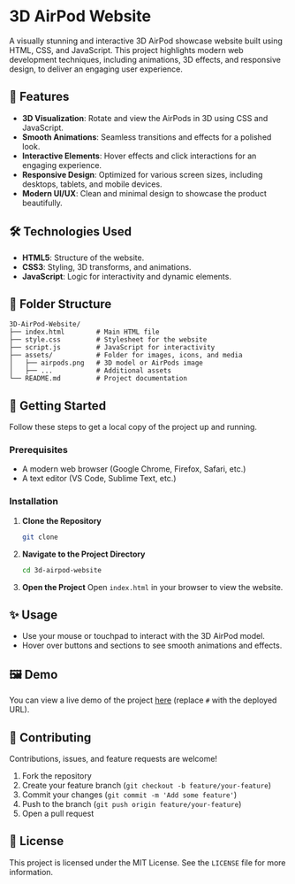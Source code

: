 
# 3D AirPod Website

A visually stunning and interactive 3D AirPod showcase website built using HTML, CSS, and JavaScript. This project highlights modern web development techniques, including animations, 3D effects, and responsive design, to deliver an engaging user experience.

## 🎯 Features

- **3D Visualization**: Rotate and view the AirPods in 3D using CSS and JavaScript.
- **Smooth Animations**: Seamless transitions and effects for a polished look.
- **Interactive Elements**: Hover effects and click interactions for an engaging experience.
- **Responsive Design**: Optimized for various screen sizes, including desktops, tablets, and mobile devices.
- **Modern UI/UX**: Clean and minimal design to showcase the product beautifully.

## 🛠️ Technologies Used

- **HTML5**: Structure of the website.
- **CSS3**: Styling, 3D transforms, and animations.
- **JavaScript**: Logic for interactivity and dynamic elements.

## 📂 Folder Structure

```
3D-AirPod-Website/
├── index.html        # Main HTML file
├── style.css         # Stylesheet for the website
├── script.js         # JavaScript for interactivity
├── assets/           # Folder for images, icons, and media
│   ├── airpods.png   # 3D model or AirPods image
│   ├── ...           # Additional assets
└── README.md         # Project documentation
```

## 🚀 Getting Started

Follow these steps to get a local copy of the project up and running.

### Prerequisites

- A modern web browser (Google Chrome, Firefox, Safari, etc.)
- A text editor (VS Code, Sublime Text, etc.)

### Installation

1. **Clone the Repository**
   ```bash
   git clone 
   ```

2. **Navigate to the Project Directory**
   ```bash
   cd 3d-airpod-website
   ```

3. **Open the Project**
   Open `index.html` in your browser to view the website.

## ✨ Usage

- Use your mouse or touchpad to interact with the 3D AirPod model.
- Hover over buttons and sections to see smooth animations and effects.

## 🖼️ Demo

You can view a live demo of the project [here](#) (replace `#` with the deployed URL).

## 🤝 Contributing

Contributions, issues, and feature requests are welcome!

1. Fork the repository
2. Create your feature branch (`git checkout -b feature/your-feature`)
3. Commit your changes (`git commit -m 'Add some feature'`)
4. Push to the branch (`git push origin feature/your-feature`)
5. Open a pull request

## 📄 License

This project is licensed under the MIT License. See the `LICENSE` file for more information.
